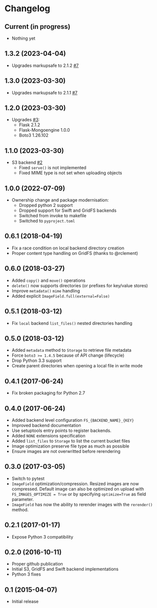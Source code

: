 # Changelog

## Current (in progress)

- Nothing yet

## 1.3.2 (2023-04-04)

- Upgrades markupsafe to 2.1.2 [#7](https://github.com/etalab/flask-storage/pull/7)

## 1.3.0 (2023-03-30)

- Upgrades markupsafe to 2.1.1 [#7](https://github.com/etalab/flask-storage/pull/7)

## 1.2.0 (2023-03-30)

- Upgrades [#3](https://github.com/etalab/flask-storage/pull/3):
    - Flask 2.1.2
    - Flask-Mongoengine 1.0.0
    - Boto3 1.26.102

## 1.1.0 (2023-03-30)

- S3 backend [#2](https://github.com/etalab/flask-storage/pull/2)
  - Fixed `serve()` is not implemented
  - Fixed MIME type is not set when uploading objects

## 1.0.0 (2022-07-09)

- Ownership change and package modernisation:
  - Dropped python 2 support
  - Dropped support for Swift and GridFS backends
  - Switched from invoke to makefile
  - Switched to `pyproject.toml`

## 0.6.1 (2018-04-19)

- Fix a race condition on local backend directory creation
- Proper content type handling on GridFS (thanks to @rclement)

## 0.6.0 (2018-03-27)

- Added ``copy()`` and ``move()`` operations
- ``delete()`` now supports directories (or prefixes for key/value stores)
- Improve ``metadata()`` ``mime`` handling
- Added explicit ``ImageField.full(external=False)``

## 0.5.1 (2018-03-12)

- Fix ``local`` backend ``list_files()`` nested directories handling

## 0.5.0 (2018-03-12)

- Added ``metadata`` method to ``Storage`` to retrieve file metadata
- Force ``boto3 >= 1.4.5`` because of API change (lifecycle)
- Drop Python 3.3 support
- Create parent directories when opening a local file in write mode

## 0.4.1 (2017-06-24)

- Fix broken packaging for Python 2.7

## 0.4.0 (2017-06-24)

- Added backend level configuration ``FS_{BACKEND_NAME}_{KEY}``
- Improved backend documentation
- Use setuptools entry points to register backends.
- Added `NONE` extensions specification
- Added `list_files` to `Storage` to list the current bucket files
- Image optimization preserve file type as much as possible
- Ensure images are not overwritted before rerendering

## 0.3.0 (2017-03-05)

- Switch to pytest
- ``ImageField`` optimization/compression.
  Resized images are now compressed.
  Default image can also be optimized on upload with ``FS_IMAGES_OPTIMIZE = True``
  or by specifying `optimize=True` as field parameter.
- ``ImageField`` has now the ability to rerender images with the ``rerender()`` method.

## 0.2.1 (2017-01-17)

- Expose Python 3 compatibility

## 0.2.0 (2016-10-11)

- Proper github publication
- Initial S3, GridFS and Swift backend implementations
- Python 3 fixes


0.1 (2015-04-07)
----------------

- Initial release
